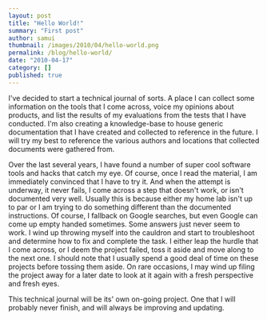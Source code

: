 ```yaml
---
layout: post
title: "Hello World!"
summary: "First post"
author: samui
thumbnail: /images/2010/04/hello-world.png
permalink: /blog/hello-world/
date: "2010-04-17"
category: []
published: true
---
```


I've decided to start a technical journal of sorts. A place I can collect some information on the tools that I come across, voice my opinions about products, and list the results of my evaluations from the tests that I have conducted. I'm also creating a knowledge-base to house generic documentation that I have created and collected to reference in the future. I will try my best to reference the various authors and locations that collected documents were gathered from.

Over the last several years, I have found a number of super cool software tools and hacks that catch my eye. Of course, once I read the material, I am immediately convinced that I have to try it. And when the attempt is underway, it never fails, I come across a step that doesn't work, or isn't documented very well. Usually this is because either my home lab isn't up to par or I am trying to do something different than the documented instructions. Of course, I fallback on Google searches, but even Google can come up empty handed sometimes. Some answers just never seem to work. I wind up throwing myself into the cauldron and start to troubleshoot and determine how to fix and complete the task. I either leap the hurdle that I come across, or I deem the project failed, toss it aside and move along to the next one. I should note that I usually spend a good deal of time on these projects before tossing them aside. On rare occasions, I may wind up filing the project away for a later date to look at it again with a fresh perspective and fresh eyes.

This technical journal will be its' own on-going project. One that I will probably never finish, and will always be improving and updating.
